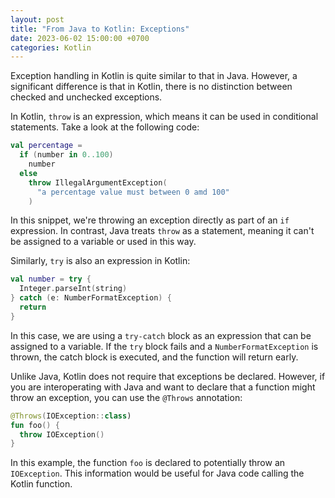 ```yaml
---
layout: post
title: "From Java to Kotlin: Exceptions"
date: 2023-06-02 15:00:00 +0700
categories: Kotlin
---
```

Exception handling in Kotlin is quite similar to that in Java. However, a significant difference is that in Kotlin, there is no distinction between checked and unchecked exceptions.

In Kotlin, `throw` is an expression, which means it can be used in conditional statements. Take a look at the following code:

```kotlin
val percentage =
  if (number in 0..100)
    number
  else
    throw IllegalArgumentException(
      "a percentage value must between 0 amd 100"
    )
```

In this snippet, we're throwing an exception directly as part of an `if` expression. In contrast, Java treats `throw` as a statement, meaning it can't be assigned to a variable or used in this way.


Similarly, `try` is also an expression in Kotlin:
```kotlin
val number = try {
  Integer.parseInt(string)
} catch (e: NumberFormatException) {
  return
}
```

In this case, we are using a `try-catch` block as an expression that can be assigned to a variable. If the `try` block fails and a `NumberFormatException` is thrown, the catch block is executed, and the function will return early.


Unlike Java, Kotlin does not require that exceptions be declared. However, if you are interoperating with Java and want to declare that a function might throw an exception, you can use the `@Throws` annotation:

```kotlin
@Throws(IOException::class)
fun foo() {
  throw IOException()
}
```

In this example, the function `foo` is declared to potentially throw an `IOException`. This information would be useful for Java code calling the Kotlin function.